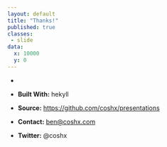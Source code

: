 ```yaml
---
layout: default
title: "Thanks!"
published: true
classes:
 - slide
data:
  x: 10000
  y: 0
---
```


  * &nbsp;

  * __Built With:__ hekyll

  * __Source:__ https://github.com/coshx/presentations

  * __Contact:__ ben@coshx.com

  * __Twitter:__ @coshx
